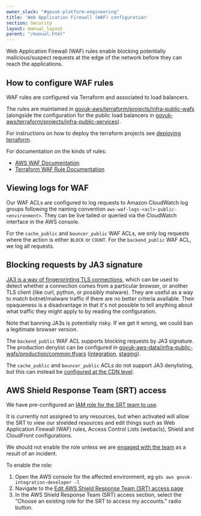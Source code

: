 ```yaml
---
owner_slack: "#govuk-platform-engineering"
title: 'Web Application Firewall (WAF) configuration'
section: Security
layout: manual_layout
parent: "/manual.html"
---
```


Web Application Firewall (WAF) rules enable blocking potentially
malicious/suspect requests at the edge of the network before they can reach the applications.

## How to configure WAF rules

WAF rules are configured via Terraform and associated to load balancers.

The rules are maintained in [govuk-aws/terraform/projects/infra-public-wafs](https://github.com/alphagov/govuk-aws/tree/main/terraform/projects/infra-public-wafs)
(alongside the configuration for the public load balancers in [govuk-aws/terraform/projects/infra-public-services](https://github.com/alphagov/govuk-aws/tree/main/terraform/projects/infra-public-services)).

For instructions on how to deploy the terraform projects see [deploying terraform](/manual/deploying-terraform.html).

For documentation on the kinds of rules:

* [AWS WAF Documentation](https://docs.aws.amazon.com/waf/latest/developerguide/waf-chapter.html)
* [Terraform WAF Rule Documentation](https://registry.terraform.io/providers/hashicorp/aws/latest/docs/resources/wafv2_web_acl)

## Viewing logs for WAF

Our WAF ACLs are configured to log requests to Amazon CloudWatch log groups following the naming convention `aws-waf-logs-<acl>-public-<environment>`.
They can be live tailed or queried via the CloudWatch interface in the AWS console.

For the `cache_public` and `bouncer_public` WAF ACLs, we only log requests where the action is either `BLOCK` or `COUNT`. For the `backend_public` WAF ACL, we log all requests.

## Blocking requests by JA3 signature

[JA3 is a way of fingerprinting TLS connections](https://engineering.salesforce.com/open-sourcing-ja3-92c9e53c3c41/), which can be used to detect whether a connection comes from a particular browser, or another TLS client (like curl, python, or possibly malware). They are useful as a way to match botnet/malware traffic if there are no better criteria available. Their opaqueness is a disadvantage in that it's not possible to tell anything about what traffic they might apply to by reading the configuration.

Note that banning JA3s is potentially risky. If we get it wrong, we could ban a legitimate browser version.

The `backend_public` WAF ACL supports blocking requests by JA3 signature. The production denylist can be configured in
[govuk-aws-data/infra-public-wafs/production/common.tfvars](https://github.com/alphagov/govuk-aws-data/blob/main/data/infra-public-wafs/production/common.tfvars#L4)
([integration](https://github.com/alphagov/govuk-aws-data/blob/main/data/infra-public-wafs/integration/common.tfvars#L4),
[staging](https://github.com/alphagov/govuk-aws-data/blob/main/data/infra-public-wafs/staging/common.tfvars#L4)).

The `cache_public` and `bouncer_public` ACLs do not support JA3 denylisting, but this can instead be [configured at the CDN level](/manual/cdn.html#block-requests-based-on-their-ja3-signature).

## AWS Shield Response Team (SRT) access

We have pre-configured an [IAM role for the SRT team to use](https://github.com/alphagov/govuk-aws/pull/1550/files).

It is currently not assigned to any resources, but when activated will allow the SRT to view our shielded resources and edit things such as Web Application Firewall (WAF) rules, Access Control Lists (webacls), Shield and CloudFront configurations.

We should not enable the role unless we are [engaged with the team](https://docs.aws.amazon.com/waf/latest/developerguide/ddos-edit-drt.html) as a result of an incident.

To enable the role:

1. Open the AWS console for the affected environment, eg `gds aws govuk-integration-developer -l`
1. Navigate to the [Edit AWS Shield Response Team (SRT) access page](https://console.aws.amazon.com/wafv2/shieldv2#/drt_settings/edit)
1. In the AWS Shield Response Team (SRT) access section, select the "Choose an existing role for the SRT to access my accounts." radio button.
